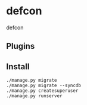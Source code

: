 # defcon
defcon

## Plugins


## Install

```
./manage.py migrate
./manage.py migrate --syncdb
./manage.py createsuperuser
./manage.py runserver
```
